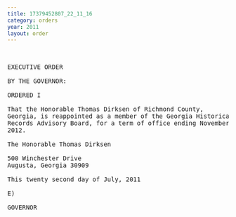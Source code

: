 ```yaml
---
title: 17379452807_22_11_16
category: orders
year: 2011
layout: order
---
```


<pre> 

EXECUTIVE ORDER

BY THE GOVERNOR:

ORDERED I

That the Honorable Thomas Dirksen of Richmond County,
Georgia, is reappointed as a member of the Georgia Historical
Records Advisory Board, for a term of office ending November 8,
2012.

The Honorable Thomas Dirksen

500 Winchester Drive
Augusta, Georgia 30909

This twenty second day of July, 2011

E)

GOVERNOR

</pre>
